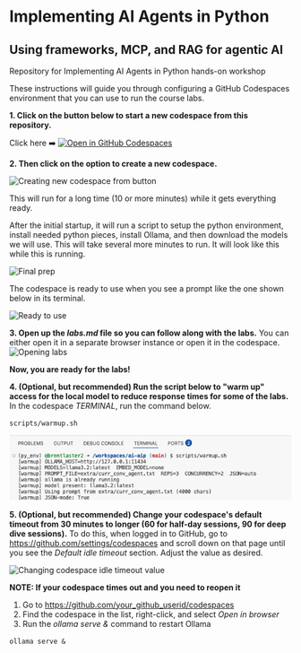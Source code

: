 # Implementing AI Agents in Python
## Using frameworks, MCP, and RAG for agentic AI

Repository for Implementing AI Agents in Python hands-on workshop

These instructions will guide you through configuring a GitHub Codespaces environment that you can use to run the course labs. 

**1. Click on the button below to start a new codespace from this repository.**

Click here ➡️  [![Open in GitHub Codespaces](https://github.com/codespaces/badge.svg)](https://codespaces.new/skillrepos/ai-aip?quickstart=1)

**2. Then click on the option to create a new codespace.**

![Creating new codespace from button](./images/aip1.png?raw=true "Creating new codespace from button")

This will run for a long time (10 or more minutes) while it gets everything ready.

After the initial startup, it will run a script to setup the python environment, install needed python pieces, install Ollama, and then download the models we will use. This will take several more minutes to run. It will look like this while this is running.

![Final prep](./images/aip2.png?raw=true "Final prep")

The codespace is ready to use when you see a prompt like the one shown below in its terminal.

![Ready to use](./images/aip3.png?raw=true "Ready to use")


**3. Open up the *labs.md* file so you can follow along with the labs.**
You can either open it in a separate browser instance or open it in the codespace. 
![Opening labs](./images/aip4.png?raw=true "Opening labs")

**Now, you are ready for the labs!**

**4. (Optional, but recommended) Run the script below to "warm up" access for the local model to reduce response times for some of the labs.**
In the codespace *TERMINAL*, run the command below.

```
scripts/warmup.sh
```

![LLM warmup](./images/aip16.png?raw=true "LLM warmup")

**5. (Optional, but recommended) Change your codespace's default timeout from 30 minutes to longer (60 for half-day sessions, 90 for deep dive sessions).**
To do this, when logged in to GitHub, go to https://github.com/settings/codespaces and scroll down on that page until you see the *Default idle timeout* section. Adjust the value as desired.

![Changing codespace idle timeout value](./images/aa4.png?raw=true "Changing codespace idle timeout value")

**NOTE: If your codespace times out and you need to reopen it**

1. Go to https://github.com/your_github_userid/codespaces
2. Find the codespace in the list, right-click, and select *Open in browser*
3. Run the *ollama serve &* command to restart Ollama
```
ollama serve &
```

<br/><br/>


